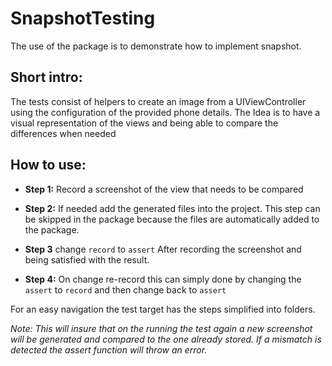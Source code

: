 # SnapshotTesting

The use of the package is to demonstrate how to implement snapshot.

## Short intro:
The tests consist of helpers to create an image from a UIViewController using the configuration of the provided phone details. The Idea is to have a visual representation of the views and being able to compare the differences when needed

## How to use:
 - **Step 1:** 
Record a screenshot of the view that needs to be compared

 - **Step 2:**
If needed add the generated files into the project. This step can be skipped in the package because the files are automatically added to the package.

- **Step 3**
change `record` to `assert` After recording the screenshot and being satisfied with the result.

- **Step 4:**
On change re-record this can simply done by changing the `assert` to `record` and then change back to `assert`

For an easy navigation the test target has the steps simplified into folders.

*Note: This will insure that on the running the test again a new screenshot will be generated and compared to the one already stored. If a mismatch is detected the assert function will throw an error.*
